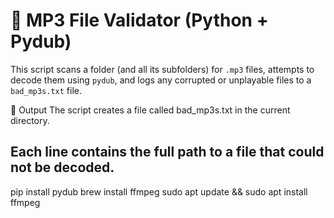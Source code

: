 # 🎵 MP3 File Validator (Python + Pydub)

This script scans a folder (and all its subfolders) for `.mp3` files, attempts to decode them using `pydub`, and logs any corrupted or unplayable files to a `bad_mp3s.txt` file.

📄 Output
The script creates a file called bad_mp3s.txt in the current directory.

Each line contains the full path to a file that could not be decoded.
---

pip install pydub
brew install ffmpeg
sudo apt update && sudo apt install ffmpeg
